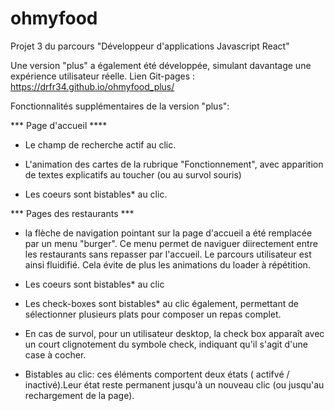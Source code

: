 # ohmyfood
Projet 3 du parcours "Développeur d'applications Javascript React"

Une  version "plus" a également été développée, simulant davantage une expérience utilisateur réelle.
Lien Git-pages :
https://drfr34.github.io/ohmyfood_plus/

Fonctionnalités supplémentaires de la version "plus":

*** Page d'accueil ****
- Le champ de recherche actif au clic.

- L'animation des cartes de la rubrique "Fonctionnement", avec apparition de textes explicatifs au toucher (ou au survol souris)

- Les coeurs sont bistables* au clic.

*** Pages des restaurants ***

- la flèche de navigation pointant sur la page d'accueil a été remplacée par un menu "burger". Ce menu permet de naviguer diirectement entre les restaurants sans repasser par l'accueil. Le parcours utilisateur est ainsi fluidifié. Cela évite de plus les animations du loader à répétition.

- Les coeurs sont bistables* au clic
- Les check-boxes sont bistables* au clic également, permettant de sélectionner plusieurs plats pour composer un repas complet. 

- En cas de survol, pour un utilisateur desktop, la check box apparaît avec un court clignotement du symbole check, indiquant qu'il s'agit d'une case à cocher.  

* Bistables au clic: ces éléments comportent deux états ( actifvé / inactivé).Leur état reste permanent jusqu'à un nouveau clic (ou jusqu'au rechargement de la page). 

